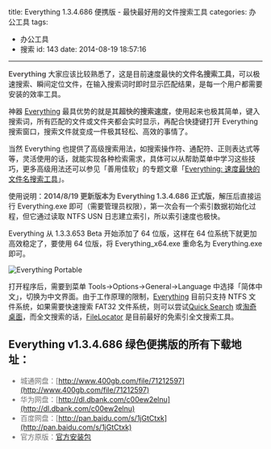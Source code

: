 title: Everything 1.3.4.686 便携版 - 最快最好用的文件搜索工具
categories: 办公工具
tags:
  - 办公工具
  - 搜索
id: 143
date: 2014-08-19 18:57:16
---

<span style="font-weight: bold; font-style: inherit; color: #555252;">Everything</span> 大家应该比较熟悉了，这是目前速度最快的<span style="font-weight: bold; font-style: inherit; color: #555252;">文件名搜索工具</span>，可以极速搜索、瞬间定位文件，在输入搜索词时即时显示匹配结果，是每一个用户都需要安装的效率工具。

神器 [Everything](http://www.portablesoft.org/everything-portable/) 最具优势的就是其<span style="font-weight: bold; font-style: inherit; color: #555252;">超快的搜索速度</span>，使用起来也极其简单，键入搜索词，所有匹配的文件或文件夹都会实时显示，再配合快捷键打开 Everything 搜索窗口，搜索文件就变成一件极其轻松、高效的事情了。<span id="more-3313" style="font-weight: inherit; font-style: inherit;"></span>

当然 Everything 也提供了高级搜索用法，如搜索操作符、通配符、正则表达式等等，灵活使用的话，就能实现各种检索需求，具体可以从帮助菜单中学习这些技巧，更多高级用法还可以参见「善用佳软」的专题文章「[Everything: 速度最快的文件名搜索工具](http://xbeta.info/everything-search-tool.htm)」。

使用说明：<span style="font-weight: bold; font-style: inherit; color: #555252;">2014/8/19 更新版本为 Everything 1.3.4.686 正式版</span>，解压后直接运行 Everything.exe 即可（需要管理员权限），第一次会有一个索引数据初始化过程，但它通过读取 NTFS USN 日志建立索引，所以索引速度也极快。

Everything 从 1.3.3.653 Beta 开始添加了 64 位版，这样在 64 位系统下就更加高效稳定了，要使用 64 位版，将 Everything_x64.exe 重命名为 Everything.exe 即可。

![Everything Portable](http://www.portablesoft.org/wp-content/uploads/2013/06/Everything-Logo.jpg "Everything Portable")

打开程序后，需要到菜单 Tools-&gt;Options-&gt;General-&gt;Language 中选择「简体中文」，切换为中文界面。由于工作原理的限制，[Everything](http://www.portablesoft.org/everything-portable/) 目前只支持 NTFS 文件系统，如果需要快速搜索 FAT32 文件系统，则可以尝试[Quick Search](http://www.portablesoft.org/quick-search/) 或[淘奇桌面](http://www.portablesoft.org/istart/)，而全文搜索的话，[FileLocator](http://www.portablesoft.org/filelocator-pro-portable/) 是目前最好的免索引全文搜索工具。

## Everything v1.3.4.686 绿色便携版的所有下载地址：

<div class="leftside" style="color: #707070;"></div>
<div class="rightside" style="color: #707070;">

*   城通网盘：[http://www.400gb.com/file/71212597](http://www.400gb.com/file/71212597)
*   华为网盘：[http://dl.dbank.com/c00ew2elnu](http://dl.dbank.com/c00ew2elnu)
*   百度网盘：[http://pan.baidu.com/s/1jGtCtxk](http://pan.baidu.com/s/1jGtCtxk)
*   官方原版：[官方安装包](http://www.voidtools.com/downloads/)
</div>
&nbsp;